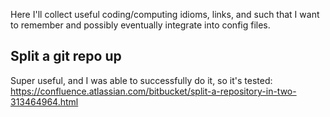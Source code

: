 Here I'll collect useful coding/computing idioms, links, and such that I want to
remember and possibly eventually integrate into config files.

## Split a git repo up

Super useful, and I was able to successfully do it, so it's tested:
https://confluence.atlassian.com/bitbucket/split-a-repository-in-two-313464964.html
